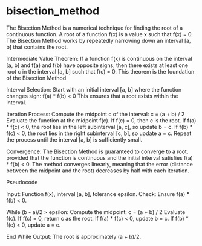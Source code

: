 # bisection_method


The Bisection Method is a numerical technique for finding the root of a continuous function. A root of a function f(x) is a value x such that f(x) = 0. The Bisection Method works by repeatedly narrowing down an interval [a, b] that contains the root.


Intermediate Value Theorem:
If a function f(x) is continuous on the interval [a, b] and f(a) and f(b) have opposite signs, then there exists at least one root c in the interval [a, b] such that f(c) = 0.
This theorem is the foundation of the Bisection Method

Interval Selection:
Start with an initial interval [a, b] where the function changes sign:
f(a) * f(b) < 0
This ensures that a root exists within the interval.

Iteration Process:
Compute the midpoint c of the interval:
c = (a + b) / 2
Evaluate the function at the midpoint f(c).
If f(c) = 0, then c is the root.
If f(a) * f(c) < 0, the root lies in the left subinterval [a, c], so update b = c.
If f(b) * f(c) < 0, the root lies in the right subinterval [c, b], so update a = c.
Repeat the process until the interval [a, b] is sufficiently small.

Convergence:
The Bisection Method is guaranteed to converge to a root, provided that the function is continuous and the initial interval satisfies f(a) * f(b) < 0.
The method converges linearly, meaning that the error (distance between the midpoint and the root) decreases by half with each iteration.


Pseudocode

Input: Function f(x), interval [a, b], tolerance epsilon.
Check: Ensure f(a) * f(b) < 0.

While (b - a)/2 > epsilon:
Compute the midpoint:
c = (a + b) / 2
Evaluate f(c).
If f(c) = 0, return c as the root.
If f(a) * f(c) < 0, update b = c.
If f(b) * f(c) < 0, update a = c.

End While
Output: The root is approximately (a + b)/2.

